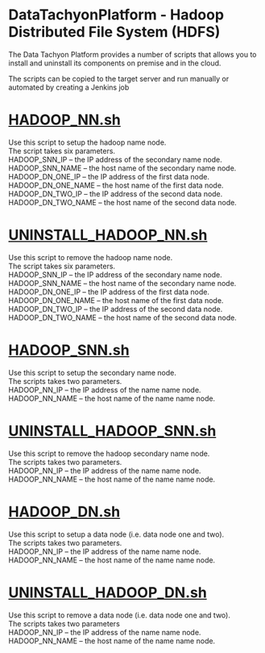 # DataTachyonPlatform - Hadoop Distributed File System (HDFS)

The Data Tachyon Platform provides a number of scripts that allows you to install and uninstall its components on premise and in the cloud.

The scripts can be copied to the target server and run manually or automated by creating a Jenkins job

[HADOOP_NN.sh](/datalayer/hadoop/HADOOP_NN.sh)
=============

Use this script to setup the hadoop name node.\
The script takes six parameters.\
HADOOP_SNN_IP – the IP address of the secondary name node.\
HADOOP_SNN_NAME – the host name of the secondary name node.\
HADOOP_DN_ONE_IP – the IP address of the first data node.\
HADOOP_DN_ONE_NAME – the host name of the first data node.\
HADOOP_DN_TWO_IP – the IP address of the second data node.\
HADOOP_DN_TWO_NAME – the host name of the second data node.

[UNINSTALL_HADOOP_NN.sh](/datalayer/hadoop/UNINSTALL_HADOOP_NN.sh)
========================

Use this script to remove the hadoop name node.\
The script takes six parameters.\
HADOOP_SNN_IP – the IP address of the secondary name node.\
HADOOP_SNN_NAME – the host name of the secondary name node.\
HADOOP_DN_ONE_IP – the IP address of the first data node.\
HADOOP_DN_ONE_NAME – the host name of the first data node.\
HADOOP_DN_TWO_IP – the IP address of the second data node.\
HADOOP_DN_TWO_NAME – the host name of the second data node.

[HADOOP_SNN.sh](/datalayer/hadoop/HADOOP_SNN.sh)
==============

Use this script to setup the secondary name node.\
The scripts takes two parameters.\
HADOOP_NN_IP – the IP address of the name name node.\
HADOOP_NN_NAME – the host name of the name name node.

[UNINSTALL_HADOOP_SNN.sh](/datalayer/hadoop/UNINSTALL_HADOOP_SNN.sh)
=========================

Use this script to remove the hadoop secondary name node.\
The scripts takes two parameters.\
HADOOP_NN_IP – the IP address of the name name node.\
HADOOP_NN_NAME – the host name of the name name node.

[HADOOP_DN.sh](/datalayer/hadoop/HADOOP_DN.sh)
=============

Use this script to setup a data node (i.e. data node one and two).\
The scripts takes two parameters.\
HADOOP_NN_IP – the IP address of the name name node.
HADOOP_NN_NAME – the host name of the name name node.

[UNINSTALL_HADOOP_DN.sh](/datalayer/hadoop/UNINSTALL_HADOOP_DN.sh)
========================

Use this script to remove a data node (i.e. data node one and two).\
The scripts takes two parameters\
HADOOP_NN_IP – the IP address of the name name node.\
HADOOP_NN_NAME – the host name of the name name node.




